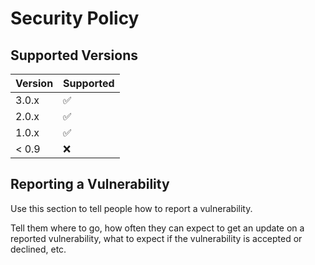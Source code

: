 # Security Policy

## Supported Versions

| Version | Supported          |
| ------- | ------------------ |
| 3.0.x   | :white_check_mark: |
| 2.0.x   | :white_check_mark: |
| 1.0.x   | :white_check_mark: |
| < 0.9   | :x:                |

## Reporting a Vulnerability

Use this section to tell people how to report a vulnerability.

Tell them where to go, how often they can expect to get an update on a
reported vulnerability, what to expect if the vulnerability is accepted or
declined, etc.
